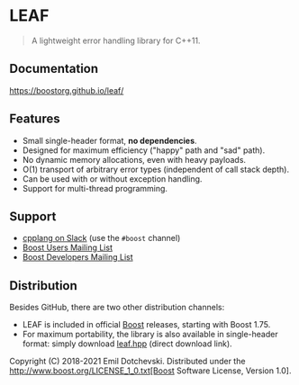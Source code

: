 # LEAF

> A lightweight error handling library for C++11.

## Documentation

https://boostorg.github.io/leaf/

## Features

* Small single-header format, **no dependencies**.
* Designed for maximum efficiency ("happy" path and "sad" path).
* No dynamic memory allocations, even with heavy payloads.
* O(1) transport of arbitrary error types (independent of call stack depth).
* Can be used with or without exception handling.
* Support for multi-thread programming.

## Support

* [cpplang on Slack](https://Cpplang.slack.com) (use the `#boost` channel)
* [Boost Users Mailing List](https://lists.boost.org/mailman/listinfo.cgi/boost-users)
* [Boost Developers Mailing List](https://lists.boost.org/mailman/listinfo.cgi/boost)

## Distribution

Besides GitHub, there are two other distribution channels:

* LEAF is included in official [Boost](https://www.boost.org/) releases, starting with Boost 1.75.
* For maximum portability, the library is also available in single-header format: simply download [leaf.hpp](https://boostorg.github.io/leaf/leaf.hpp) (direct download link).

Copyright (C) 2018-2021 Emil Dotchevski. Distributed under the http://www.boost.org/LICENSE_1_0.txt[Boost Software License, Version 1.0].
